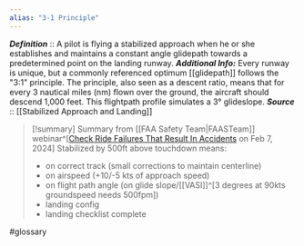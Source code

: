 ```yaml
---
alias: "3-1 Principle"
---
```


***Definition***    :: A pilot is flying a stabilized approach when he or she establishes and maintains a constant angle glidepath towards a predetermined point on the landing runway.
***Additional Info:*** Every runway is unique, but a commonly referenced optimum [[glidepath]] follows the "3:1" principle. The principle, also seen as a descent ratio, means that for every 3 nautical miles (nm) flown over the ground, the aircraft should descend 1,000 feet. This flightpath profile simulates a 3° glideslope.
***Source***         :: [[Stabilized Approach and Landing]]

> [!summary] Summary from [[FAA Safety Team|FAASTeam]] webinar^[[Check Ride Failures That Result In Accidents](https://www.faasafety.gov/SPANS/event_details.aspx?eid=126263) on Feb 7, 2024]
> Stabilized by 500ft above touchdown means:
> - on correct track (small corrections to maintain centerline)
> - on airspeed (+10/-5 kts of approach speed)
> - on flight path angle (on glide slope/[[VASI]]^[3 degrees at 90kts groundspeed needs 500fpm])
> - landing config
> - landing checklist complete

#glossary